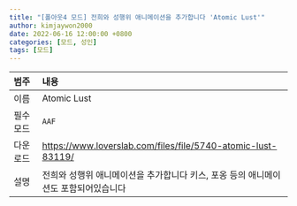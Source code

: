 ```yaml
---
title: "[폴아웃4 모드] 전희와 성행위 애니메이션을 추가합니다 'Atomic Lust'"
author: kimjaywon2000
date: 2022-06-16 12:00:00 +0800
categories: [모드, 성인]
tags: [모드]
---
```


| 범주             | 내용            |
|:----------------|:---------------|
| 이름             | Atomic Lust  |
| 필수 모드         | `AAF` |
| 다운로드          | <https://www.loverslab.com/files/file/5740-atomic-lust-83119/> |
| 설명             | 전희와 성행위 애니메이션을 추가합니다 키스, 포옹 등의 애니메이션도 포함되어있습니다  |
